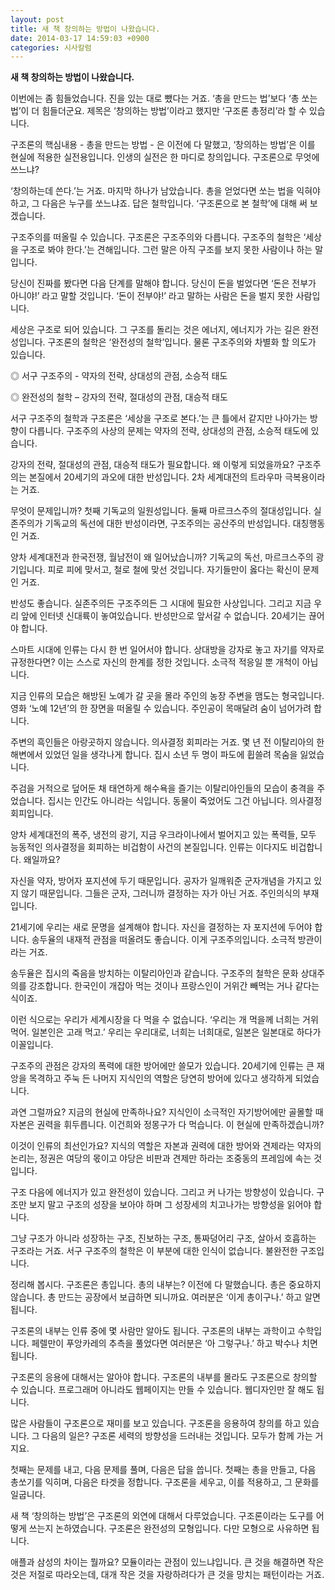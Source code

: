 ```yaml
---
layout: post
title: 새 책 창의하는 방법이 나왔습니다.
date: 2014-03-17 14:59:03 +0900
categories: 시사칼럼
---
```

  


**새 책 창의하는 방법이 나왔습니다.** 

  


이번에는 좀 힘들었습니다. 진을 있는 대로 뺐다는 거죠. ‘총을 만드는 법’보다 ‘총 쏘는 법’이 더 힘들더군요. 제목은 ‘창의하는 방법’이라고 했지만 ‘구조론 총정리’라 할 수 있습니다. 

  


구조론의 핵심내용 - 총을 만드는 방법 - 은 이전에 다 말했고, ‘창의하는 방법’은 이를 현실에 적용한 실전용입니다. 인생의 실전은 한 마디로 창의입니다. 구조론으로 무엇에 쓰느냐? 

  


‘창의하는데 쓴다.’는 거죠. 마지막 하나가 남았습니다. 총을 얻었다면 쏘는 법을 익혀야 하고, 그 다음은 누구를 쏘느냐죠. 답은 철학입니다. ‘구조론으로 본 철학’에 대해 써 보겠습니다. 

  


구조주의를 떠올릴 수 있습니다. 구조론은 구조주의와 다릅니다. 구조주의 철학은 ‘세상을 구조로 봐야 한다.’는 견해입니다. 그런 말은 아직 구조를 보지 못한 사람이나 하는 말입니다. 

  


당신이 진짜를 봤다면 다음 단계를 말해야 합니다. 당신이 돈을 벌었다면 ‘돈은 전부가 아니야!’ 라고 말할 것입니다. ‘돈이 전부야!’ 라고 말하는 사람은 돈을 벌지 못한 사람입니다. 

  


세상은 구조로 되어 있습니다. 그 구조를 돌리는 것은 에너지, 에너지가 가는 길은 완전성입니다. 구조론의 철학은 ‘완전성의 철학’입니다. 물론 구조주의와 차별화 할 의도가 있습니다. 

  


◎ 서구 구조주의 - 약자의 전략, 상대성의 관점, 소승적 태도  
      
◎ 완전성의 철학 – 강자의 전략, 절대성의 관점, 대승적 태도 

  


서구 구조주의 철학과 구조론은 ‘세상을 구조로 본다.’는 큰 틀에서 같지만 나아가는 방향이 다릅니다. 구조주의 사상의 문제는 약자의 전략, 상대성의 관점, 소승적 태도에 있습니다. 

  


강자의 전략, 절대성의 관점, 대승적 태도가 필요합니다. 왜 이렇게 되었을까요? 구조주의는 본질에서 20세기의 과오에 대한 반성입니다. 2차 세계대전의 트라우마 극복용이라는 거죠.

  


무엇이 문제입니까? 첫째 기독교의 일원성입니다. 둘째 마르크스주의 절대성입니다. 실존주의가 기독교의 독선에 대한 반성이라면, 구조주의는 공산주의 반성입니다. 대칭행동인 거죠. 

  


양차 세계대전과 한국전쟁, 월남전이 왜 일어났습니까? 기독교의 독선, 마르크스주의 광기입니다. 피로 피에 맞서고, 철로 철에 맞선 것입니다. 자기들만이 옳다는 확신이 문제인 거죠. 

  


반성도 좋습니다. 실존주의든 구조주의든 그 시대에 필요한 사상입니다. 그리고 지금 우리 앞에 인터넷 신대륙이 놓여있습니다. 반성만으로 앞서갈 수 없습니다. 20세기는 끊어야 합니다.

  


스마트 시대에 인류는 다시 한 번 일어서야 합니다. 상대방을 강자로 놓고 자기를 약자로 규정한다면? 이는 스스로 자신의 한계를 정한 것입니다. 소극적 적응일 뿐 개척이 아닙니다. 

  


지금 인류의 모습은 해방된 노예가 갈 곳을 몰라 주인의 농장 주변을 맴도는 형국입니다. 영화 ‘노예 12년’의 한 장면을 떠올릴 수 있습니다. 주인공이 목매달려 숨이 넘어가려 합니다. 

  


주변의 흑인들은 아랑곳하지 않습니다. 의사결정 회피라는 거죠. 몇 년 전 이탈리아의 한 해변에서 있었던 일을 생각나게 합니다. 집시 소년 두 명이 파도에 휩쓸려 목숨을 잃었습니다.

  


주검을 거적으로 덮어둔 채 태연하게 해수욕을 즐기는 이탈리아인들의 모습이 충격을 주었습니다. 집시는 인간도 아니라는 식입니다. 동물이 죽었어도 그건 아닙니다. 의사결정 회피입니다. 

  


양차 세계대전의 폭주, 냉전의 광기, 지금 우크라이나에서 벌어지고 있는 폭력들, 모두 능동적인 의사결정을 회피하는 비겁함이 사건의 본질입니다. 인류는 이다지도 비겁합니다. 왜일까요? 

  


자신을 약자, 방어자 포지션에 두기 때문입니다. 공자가 일깨워준 군자개념을 가지고 있지 않기 때문입니다. 그들은 군자, 그러니까 결정하는 자가 아닌 거죠. 주인의식의 부재입니다.

  


21세기에 우리는 새로 문명을 설계해야 합니다. 자신을 결정하는 자 포지션에 두어야 합니다. 송두율의 내재적 관점을 떠올려도 좋습니다. 이게 구조주의입니다. 소극적 방관이라는 거죠. 

  


송두율은 집시의 죽음을 방치하는 이탈리아인과 같습니다. 구조주의 철학은 문화 상대주의를 강조합니다. 한국인이 개잡아 먹는 것이나 프랑스인이 거위간 빼먹는 거나 같다는 식이죠. 

  


이런 식으로는 우리가 세계시장을 다 먹을 수 없습니다. ‘우리는 개 먹을께 너희는 거위 먹어. 일본인은 고래 먹고.’ 우리는 우리대로, 너희는 너희대로, 일본은 일본대로 하다가 이꼴입니다.

  


구조주의 관점은 강자의 폭력에 대한 방어에만 쓸모가 있습니다. 20세기에 인류는 큰 재앙을 목격하고 주눅 든 나머지 지식인의 역할은 당연히 방어에 있다고 생각하게 되었습니다. 

  


과연 그럴까요? 지금의 현실에 만족하나요? 지식인이 소극적인 자기방어에만 골몰할 때 자본은 권력을 휘두릅니다. 이건희와 정몽구가 다 먹습니다. 이 현실에 만족하겠습니까? 

  


이것이 인류의 최선인가요? 지식의 역할은 자본과 권력에 대한 방어와 견제라는 약자의 논리는, 정권은 여당의 몫이고 야당은 비판과 견제만 하라는 조중동의 프레임에 속는 것입니다. 

  


구조 다음에 에너지가 있고 완전성이 있습니다. 그리고 커 나가는 방향성이 있습니다. 구조만 보지 말고 구조의 성장을 보아야 하며 그 성장세의 치고나가는 방향성을 읽어야 합니다. 

  


그냥 구조가 아니라 성장하는 구조, 진보하는 구조, 통짜덩어리 구조, 살아서 호흡하는 구조라는 거죠. 서구 구조주의 철학은 이 부분에 대한 인식이 없습니다. 불완전한 구조입니다. 

  


정리해 봅시다. 구조론은 총입니다. 총의 내부는? 이전에 다 말했습니다. 총은 중요하지 않습니다. 총 만드는 공장에서 보급하면 되니까요. 여러분은 ‘이게 총이구나.’ 하고 알면 됩니다.

  


구조론의 내부는 인류 중에 몇 사람만 알아도 됩니다. 구조론의 내부는 과학이고 수학입니다. 페렐만이 푸앙카레의 추측을 풀었다면 여러분은 ‘아 그렇구나.’ 하고 박수나 치면 됩니다. 

  


구조론의 응용에 대해서는 알아야 합니다. 구조론의 내부를 몰라도 구조론으로 창의할 수 있습니다. 프로그래머 아니라도 웹페이지는 만들 수 있습니다. 웹디자인만 잘 해도 됩니다. 

  


많은 사람들이 구조론으로 재미를 보고 있습니다. 구조론을 응용하여 창의를 하고 있습니다. 그 다음의 일은? 구조론 세력의 방향성을 드러내는 것입니다. 모두가 함께 가는 거지요.

  


첫째는 문제를 내고, 다음 문제를 풀며, 다음은 답을 씁니다. 첫째는 총을 만들고, 다음 총쏘기를 익히며, 다음은 타겟을 정합니다. 구조론을 세우고, 이를 적용하고, 그 문화를 일굽니다. 

  


새 책 ‘창의하는 방법’은 구조론의 외연에 대해서 다루었습니다. 구조론이라는 도구를 어떻게 쓰는지 논하였습니다. 구조론은 완전성의 모형입니다. 다만 모형으로 사유하면 됩니다. 

  


애플과 삼성의 차이는 뭘까요? 모듈이라는 관점이 있느냐입니다. 큰 것을 해결하면 작은 것은 저절로 따라오는데, 대개 작은 것을 자랑하려다가 큰 것을 망치는 패턴이라는 거죠.